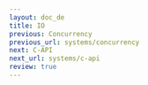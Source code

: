 ```yaml
---
layout: doc_de
title: IO
previous: Concurrency
previous_url: systems/concurrency
next: C-API
next_url: systems/c-api
review: true
---
```

